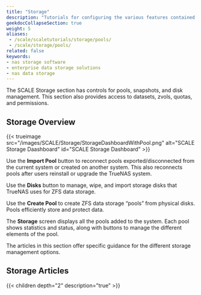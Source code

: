 ```yaml
---
title: "Storage"
description: "Tutorials for configuring the various features contained within the Storage area of the TrueNAS SCALE web interface."
geekdocCollapseSection: true
weight: 5
aliases:
 - /scale/scaletutorials/storage/pools/
 - /scale/storage/pools/ 
related: false
keywords:
- nas storage software
- enterprise data storage solutions
- nas data storage
---
```


The SCALE Storage section has controls for pools, snapshots, and disk management.
This section also provides access to datasets, zvols, quotas, and permissions.

## Storage Overview

{{< trueimage src="/images/SCALE/Storage/StorageDashboardWithPool.png" alt="SCALE Storage Daashboard" id="SCALE Storage Dashboard" >}}

Use the **Import Pool** button to reconnect pools exported/disconnected from the current system or created on another system.
This also reconnects pools after users reinstall or upgrade the TrueNAS system.

Use the **Disks** button to manage, wipe, and import storage disks that TrueNAS uses for ZFS data storage.

Use the **Create Pool** to create ZFS data storage “pools” from physical disks. Pools efficiently store and protect data.

The **Storage** screen displays all the pools added to the system.
Each pool shows statistics and status, along with buttons to manage the different elements of the pool.

The articles in this section offer specific guidance for the different storage management options.

<div class="noprint">

## Storage Articles

{{< children depth="2" description="true" >}}

</div>
